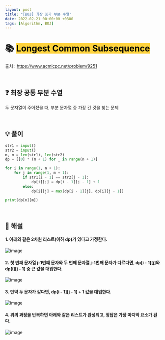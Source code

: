 ```yaml
---
layout: post
title: "[BOJ] 최장 증가 부분 수열"
date: 2022-02-21 00:00:00 +0300
tags: [Algorithm, BOJ]
---
```


# 📚 <mark style='background-color: #ffd33d'> Longest Common Subsequence </mark>

출처 : <https://www.acmicpc.net/problem/9251>

<br>

## ❓ 최장 공통 부분 수열

두 문자열이 주어졌을 때, 부분 문자열 중 가장 긴 것을 찾는 문제


<br>

## 💡 풀이
```python
str1 = input()
str2 = input()
n, m = len(str1), len(str2)
dp = [[0] * (m + 1) for _ in range(n + 1)]

for i in range(1, n + 1):
    for j in range(1, m + 1):
        if str1[i - 1] == str2[j - 1]:
            dp[i][j] = dp[i - 1][j - 1] + 1
        else:
            dp[i][j] = max(dp[i - 1][j], dp[i][j - 1])

print(dp[n][m])
```

<br>

## 📝 해설

#### 1. 아래와 같은 2차원 리스트(이하 dp)가 있다고 가정한다.

![image](https://user-images.githubusercontent.com/76933244/157375325-4e4f8c76-21f4-4999-911c-c61373c957df.png)


#### 2. 첫 번째 문자열 j-1번째 문자와 두 번째 문자열 j-1번째 문자가 다르다면, dp[i - 1][j]와 dp[i][j - 1] 중 큰 값을 대입한다.

![image](https://user-images.githubusercontent.com/76933244/157375495-08b0e197-2def-46ef-b287-601cc8d537f2.png)


#### 3. 만약 두 문자가 같다면, dp[i - 1][j - 1] + 1 값을 대입한다.

![image](https://user-images.githubusercontent.com/76933244/157375896-aac28b74-879d-4d3a-a87e-ed4e3b413145.png)


#### 4. 위의 과정을 반복하면 아래와 같은 리스트가 완성되고, 정답은 가장 마지막 요소가 된다.

![image](https://user-images.githubusercontent.com/76933244/157375958-70936635-35a4-4480-8cff-3faedac4302e.png)



<br>
